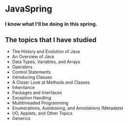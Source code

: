 # JavaSpring
### I know what I'll be doing in this spring.

## The topics that I have studied

- The History and Evolution of Java
- An Overview of Java
- Data Types, Variables, and Arrays
- Operators
- Control Statements
- Introducing Classes
- A Closer Look at Methods and Classes
- Inheritance
- Packages and Interfaces
- Exception Handling
- Multithreaded Programming
- Enumerations, Autoboxing, and Annotations (Metadata)
- I/O, Applets, and Other Topics
- Generics
